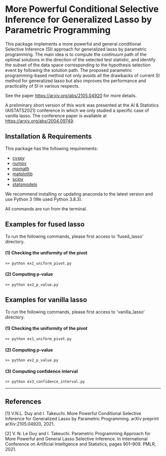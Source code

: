 # More Powerful Conditional Selective Inference for Generalized Lasso by Parametric Programming

This package implements a more powerful and general conditional Selective Inference (SI) approach for generalized lasso by parametric programming. The main idea is to compute the continuum path of the optimal solutions in the direction of the selected test statistic, and identify the subset of the data space corresponding to the hypothesis selection event by following the solution path. The proposed parametric programming-based method not only avoids all the drawbacks of current SI method for generalized lasso but also improves the performance and practicality of SI in various respects.

See the paper <https://arxiv.org/abs/2105.04920> for more details.

A preliminary short version of this work was presented at the AI & Statistics (AISTATS2021) conference in which we only studied a specific case of vanilla lasso.
The conference paper is available at <https://arxiv.org/abs/2004.09749>.

## Installation & Requirements

This package has the following requirements:

- [cvxpy](https://www.cvxpy.org)
- [numpy](http://numpy.org)
- [mpmath](http://mpmath.org/)
- [matplotlib](https://matplotlib.org/)
- [scipy](https://www.scipy.org)
- [statsmodels](https://www.statsmodels.org/)

We recommend installing or updating anaconda to the latest version and use Python 3
(We used Python 3.8.3).

All commands are run from the terminal.

## Examples for fused lasso

To run the following commands, please first access to 'fused_lasso' directory.

#### (1) Checking the uniformity of the pivot
```
>> python ex1_uniform_pivot.py
```

#### (2) Computing p-value
```
>> python ex2_p_value.py
```

## Examples for vanilla lasso

To run the following commands, please first access to 'vanilla_lasso' directory.

#### (1) Checking the uniformity of the pivot
```
>> python ex1_uniform_pivot.py
```

#### (2) Computing p-value
```
>> python ex2_p_value.py
```

#### (3) Computing confidence interval
```
>> python ex3_confidence_interval.py
```

---
## References

[1] V.N.L. Duy and I. Takeuchi. More Powerful Conditional Selective Inference for Generalized Lasso by Parametric Programming. arXiv preprint arXiv:2105.04920, 2021.

[2] V. N. Le Duy and I. Takeuchi. Parametric Programming Approach for More Powerful and General Lasso Selective Inference. In International Conference on Artificial Intelligence and Statistics, pages 901–909. PMLR, 2021.
